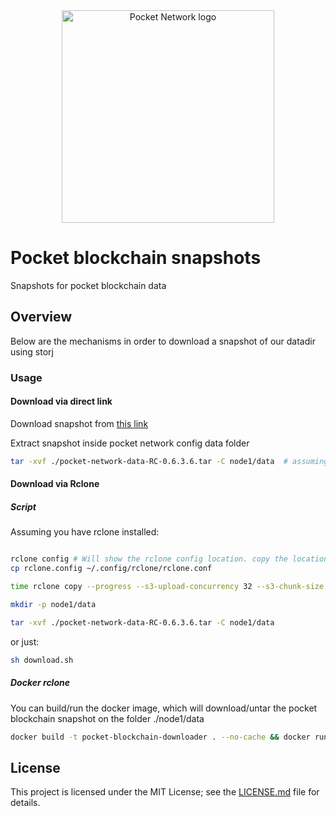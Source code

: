 
<div align="center">
  <a href="https://www.pokt.network">
    <img src="https://user-images.githubusercontent.com/16605170/74199287-94f17680-4c18-11ea-9de2-b094fab91431.png" alt="Pocket Network logo" width="340"/>
  </a>
</div>

# Pocket blockchain snapshots 
Snapshots for pocket blockchain data


## Overview
Below are the mechanisms in order to download a snapshot of our datadir using storj 

### Usage 

#### Download via direct link

Download snapshot from [this link](https://link.us1.storjshare.io/s/jundtp72klj64srxoqux3h4gi5gq/pocket-public-blockchains/pocket-network-data-2220-RC-0.6.3.6.tar)

Extract snapshot inside pocket network config data folder

```bash
tar -xvf ./pocket-network-data-RC-0.6.3.6.tar -C node1/data  # assuming node1/ is your pocket network datadir
```

#### Download via Rclone 

##### Script 

Assuming you have rclone installed: 

```bash

rclone config # Will show the rclone config location. copy the location and replace it with our rclone.config
cp rclone.config ~/.config/rclone/rclone.conf 

time rclone copy --progress --s3-upload-concurrency 32 --s3-chunk-size 256M  downloader:pocket-public-blockchains/pocket-network-data-RC-0.6.3.6.tar ./

mkdir -p node1/data

tar -xvf ./pocket-network-data-RC-0.6.3.6.tar -C node1/data 

```

or just:

```bash
sh download.sh 
```

##### Docker rclone

You can build/run the docker image, which will download/untar the pocket blockchain snapshot on the folder ./node1/data


```bash
docker build -t pocket-blockchain-downloader . --no-cache && docker run -v  $(pwd)/node1/:/root/node1  -it pocket-blockchain-downloader
``` 


## License

This project is licensed under the MIT License; see the [LICENSE.md](LICENSE.md) file for details.


